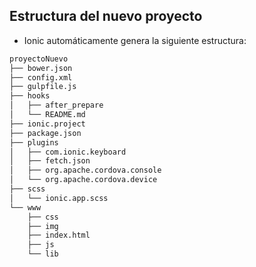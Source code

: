 ## Estructura del nuevo proyecto

- Ionic automáticamente genera la siguiente estructura:

```bash
proyectoNuevo
├── bower.json
├── config.xml
├── gulpfile.js
├── hooks
│   ├── after_prepare
│   └── README.md
├── ionic.project
├── package.json
├── plugins
│   ├── com.ionic.keyboard
│   ├── fetch.json
│   ├── org.apache.cordova.console
│   └── org.apache.cordova.device
├── scss
│   └── ionic.app.scss
└── www
    ├── css
    ├── img
    ├── index.html
    ├── js
    └── lib
```
